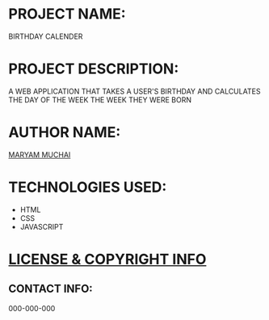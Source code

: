 # PROJECT NAME:
 BIRTHDAY CALENDER
# PROJECT DESCRIPTION:
 A WEB APPLICATION THAT TAKES A USER'S BIRTHDAY AND CALCULATES THE DAY OF THE WEEK THE WEEK THEY WERE BORN
# AUTHOR NAME:
[MARYAM MUCHAI]()

# TECHNOLOGIES USED:
* HTML 
* CSS
* JAVASCRIPT
# [LICENSE & COPYRIGHT INFO](/home/maryam/Documents/birthcalculator/LICENSE) 

## CONTACT INFO:
000-000-000